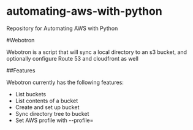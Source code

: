 # automating-aws-with-python

Repository for Automating AWS with Python

#Webotron

Webotron is a script that will sync a local directory to an s3 bucket, and optionally configure Route 53 and cloudfront as well

##Features

Webotron currently has the following features:

- List buckets
- List contents of a bucket
- Create and set up bucket
- Sync directory tree to bucket
- Set AWS profile with --profile=<profilename>
